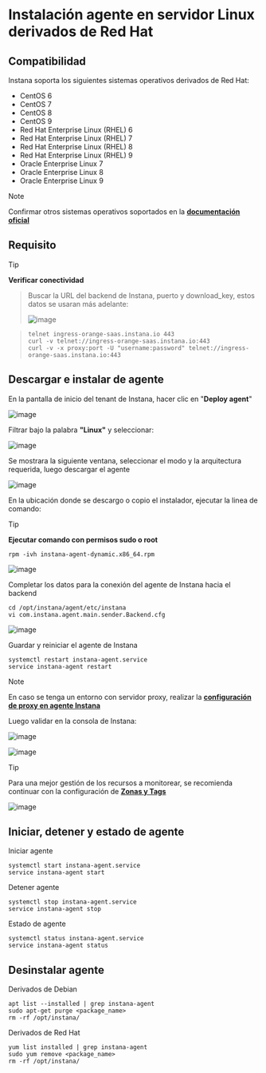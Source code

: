 # Instalación agente en servidor Linux derivados de Red Hat

## Compatibilidad
Instana soporta los siguientes sistemas operativos derivados de Red Hat:
- CentOS 6 
- CentOS 7
- CentOS 8
- CentOS 9
- Red Hat Enterprise Linux (RHEL) 6
- Red Hat Enterprise Linux (RHEL) 7 
- Red Hat Enterprise Linux (RHEL) 8
- Red Hat Enterprise Linux (RHEL) 9
- Oracle Enterprise Linux 7
- Oracle Enterprise Linux 8
- Oracle Enterprise Linux 9

> [!NOTE]
> Confirmar otros sistemas operativos soportados en la **[documentación oficial](https://www.ibm.com/docs/en/instana-observability/current?topic=agents-installing-linux#checking-that-you-have-a-supported-operating-system)**

## Requisito

> [!TIP]
>**Verificar conectividad**

>Buscar la URL del backend de Instana, puerto y download_key, estos datos se usaran más adelante:
>
>![image](https://github.com/user-attachments/assets/11df3b33-0f4a-42cf-b94f-a0c391432689)

>```
>telnet ingress-orange-saas.instana.io 443
>curl -v telnet://ingress-orange-saas.instana.io:443
>curl -v -x proxy:port -U "username:password" telnet://ingress-orange-saas.instana.io:443
>```

## Descargar e instalar de agente
En la pantalla de inicio del tenant de Instana, hacer clic en "**Deploy agent**"

![image](https://github.com/user-attachments/assets/8a0c2b7b-2956-44ee-aa79-81195d4c3a5b)

Filtrar bajo la palabra **"Linux"** y seleccionar:

![image](https://github.com/user-attachments/assets/875dfad5-884d-4688-b177-151238109c6c)


Se mostrara la siguiente ventana, seleccionar el modo y la arquitectura requerida, luego descargar el agente

![image](https://github.com/user-attachments/assets/cef31026-63ed-4f46-9b3e-9afed33a96fe)

En la ubicación donde se descargo o copio el instalador, ejecutar la linea de comando:

> [!TIP]
>**Ejecutar comando con permisos sudo o root**
```
rpm -ivh instana-agent-dynamic.x86_64.rpm
```
![image](https://github.com/user-attachments/assets/2d9dc27f-5e61-47d3-b803-c212af8d52ac)

Completar los datos para la conexión del agente de Instana hacia el backend
```
cd /opt/instana/agent/etc/instana
vi com.instana.agent.main.sender.Backend.cfg
```
![image](https://github.com/user-attachments/assets/14f5be59-8aa0-426c-964a-6d684f61ee7f)

Guardar y reiniciar el agente de Instana
```
systemctl restart instana-agent.service
service instana-agent restart
```

> [!NOTE]
> En caso se tenga un entorno con servidor proxy, realizar la **[configuración de proxy en agente Instana](https://github.com/Mainsoft-SA/Instana/blob/main/proxy_agent/readme.md#3-configuraci%C3%B3n-de-proxy-en-agente-instana)**

Luego validar en la consola de Instana:

![image](https://github.com/user-attachments/assets/f9eba09c-1532-41f5-97fe-bd584b871949)

![image](https://github.com/user-attachments/assets/1a980a1e-c921-4f17-9674-0dd02f86203c)


> [!TIP]
> Para una mejor gestión de los recursos a monitorear, se recomienda continuar con la configuración de **[Zonas y Tags](https://github.com/Mainsoft-SA/Instana/blob/main/agente/zona%26tag.md)**
>
> ![image](https://github.com/user-attachments/assets/d4265a10-4698-4c0a-aea9-dd206392193f)


## Iniciar, detener y estado de agente

Iniciar agente
```
systemctl start instana-agent.service
service instana-agent start
```

Detener agente
```
systemctl stop instana-agent.service
service instana-agent stop
```

Estado de agente
```
systemctl status instana-agent.service
service instana-agent status
```

## Desinstalar agente

Derivados de Debian
```
apt list --installed | grep instana-agent
sudo apt-get purge <package_name>
rm -rf /opt/instana/
```

Derivados de Red Hat
```
yum list installed | grep instana-agent
sudo yum remove <package_name>
rm -rf /opt/instana/
```
